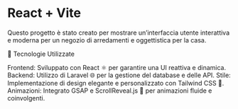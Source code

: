 # React + Vite

Questo progetto è stato creato per mostrare un’interfaccia utente interattiva e moderna per un negozio di arredamenti e oggettistica per la casa.

🌟 Tecnologie Utilizzate

Frontend: Sviluppato con React ⚛️ per garantire una UI reattiva e dinamica.
Backend: Utilizzo di Laravel 🌐 per la gestione del database e delle API.
Stile: Implementazione di design elegante e personalizzato con Tailwind CSS 🎨.
Animazioni: Integrato GSAP e ScrollReveal.js 🎥 per animazioni fluide e coinvolgenti.
	